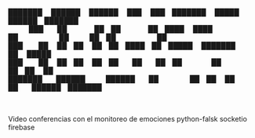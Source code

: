   ███████  ██████   ██████  ███    ███ ███████  █████   ██████ ███████   
     ███  ██    ██ ██    ██ ████  ████ ██      ██   ██ ██      ██        
    ███   ██    ██ ██    ██ ██ ████ ██ █████   ███████ ██      █████     
   ███    ██    ██ ██    ██ ██  ██  ██ ██      ██   ██ ██      ██        
  ███████  ██████   ██████  ██      ██ ██      ██   ██  ██████ ███████   
                                                                     

Video conferencias con el monitoreo de emociones
python-falsk
socketio
firebase
